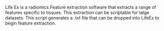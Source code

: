 Life Ex is a radiomics Feature extraction software that extracts a range of features specific to tissues. This extraction can be scriptable for latge datasets. This script generates a .txt file that can be dropped into LifeEx to begin feature extraction. 
